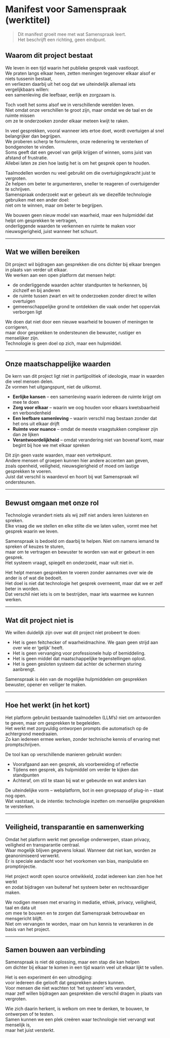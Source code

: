 # Manifest voor Samenspraak (werktitel)

> Dit manifest groeit mee met wat Samenspraak leert.  
> Het beschrijft een richting, geen eindpunt.

## Waarom dit project bestaat

We leven in een tijd waarin het publieke gesprek vaak vastloopt.  
We praten langs elkaar heen, zetten meningen tegenover elkaar alsof er niets tussenin bestaat,  
en verliezen daarbij uit het oog dat we uiteindelijk allemaal iets vergelijkbaars willen:  
een samenleving die leefbaar, eerlijk en zorgzaam is.

Toch voelt het soms alsof we in verschillende werelden leven.  
Niet omdat onze verschillen te groot zijn, maar omdat we de taal en de ruimte missen  
om ze te onderzoeken zonder elkaar meteen kwijt te raken.

In veel gesprekken, vooral wanneer iets ertoe doet, wordt overtuigen al snel belangrijker dan begrijpen.  
We proberen scherp te formuleren, onze redenering te versterken of bondgenoten te vinden.  
Soms geeft dat een gevoel van gelijk krijgen of winnen, soms juist van afstand of frustratie.  
Allebei laten ze zien hoe lastig het is om het gesprek open te houden.

Taalmodellen worden nu veel gebruikt om die overtuigingskracht juist te vergroten.  
Ze helpen om beter te argumenteren, sneller te reageren of overtuigender te schrijven.  
Samenspraak onderzoekt wat er gebeurt als we diezelfde technologie gebruiken met een ander doel:  
niet om te winnen, maar om beter te begrijpen.

We bouwen geen nieuw model van waarheid, maar een hulpmiddel dat helpt om gesprekken te vertragen,  
onderliggende waarden te verkennen en ruimte te maken voor nieuwsgierigheid, juist wanneer het schuurt.

---

## Wat we willen bereiken

Dit project wil bijdragen aan gesprekken die ons dichter bij elkaar brengen in plaats van verder uit elkaar.  
We werken aan een open platform dat mensen helpt:

- de onderliggende waarden achter standpunten te herkennen, bij zichzelf en bij anderen  
- de ruimte tussen zwart en wit te onderzoeken zonder direct te willen overtuigen  
- gemeenschappelijke grond te ontdekken die vaak onder het oppervlak verborgen ligt

We doen dat niet door een nieuwe waarheid te bouwen of meningen te corrigeren,  
maar door gesprekken te ondersteunen die bewuster, rustiger en menselijker zijn.  
Technologie is geen doel op zich, maar een hulpmiddel.

---

## Onze maatschappelijke waarden

De kern van dit project ligt niet in partijpolitiek of ideologie, maar in waarden die veel mensen delen.  
Ze vormen het uitgangspunt, niet de uitkomst.

- **Eerlijke kansen** – een samenleving waarin iedereen de ruimte krijgt om mee te doen  
- **Zorg voor elkaar** – waarin we oog houden voor elkaars kwetsbaarheid en verbondenheid  
- **Een leefbare samenleving** – waarin verschil mag bestaan zonder dat het ons uit elkaar drijft  
- **Ruimte voor nuance** – omdat de meeste vraagstukken complexer zijn dan ze lijken  
- **Verantwoordelijkheid** – omdat verandering niet van bovenaf komt, maar begint bij hoe we met elkaar spreken

Dit zijn geen vaste waarden, maar een vertrekpunt.  
Andere mensen of groepen kunnen hier andere accenten aan geven,  
zoals openheid, veiligheid, nieuwsgierigheid of moed om lastige gesprekken te voeren.  
Juist dat verschil is waardevol en hoort bij wat Samenspraak wil ondersteunen.

---

## Bewust omgaan met onze rol

Technologie verandert niets als wij zelf niet anders leren luisteren en spreken.  
Elke vraag die we stellen en elke stilte die we laten vallen, vormt mee het gesprek waarin we leven.  

Samenspraak is bedoeld om daarbij te helpen. Niet om namens iemand te spreken of keuzes te sturen,  
maar om te vertragen en bewuster te worden van wat er gebeurt in een gesprek.  
Het systeem vraagt, spiegelt en onderzoekt, maar vult niet in.  

Het helpt mensen gesprekken te voeren zonder aannames over wie de ander is of wat die bedoelt.  
Het doel is niet dat technologie het gesprek overneemt, maar dat we er zelf beter in worden.  
Dat verschil niet iets is om te bestrijden, maar iets waarmee we kunnen werken.

---

## Wat dit project niet is

We willen duidelijk zijn over wat dit project níet probeert te doen:

- Het is geen feitchecker of waarheidmachine. We gaan geen strijd aan over wie er ‘gelijk’ heeft.  
- Het is geen vervanging voor professionele hulp of bemiddeling.  
- Het is geen middel dat maatschappelijke tegenstellingen oplost.  
- Het is geen gesloten systeem dat achter de schermen sturing aanbrengt.

Samenspraak is één van de mogelijke hulpmiddelen om gesprekken bewuster, opener en veiliger te maken.

---

## Hoe het werkt (in het kort)

Het platform gebruikt bestaande taalmodellen (LLM’s) niet om antwoorden te geven, maar om gesprekken te begeleiden.  
Het werkt met zorgvuldig ontworpen prompts die automatisch op de achtergrond meedraaien.  
Zo kan iedereen ermee werken, zonder technische kennis of ervaring met promptschrijven.

De tool kan op verschillende manieren gebruikt worden:
- Voorafgaand aan een gesprek, als voorbereiding of reflectie  
- Tijdens een gesprek, als hulpmiddel om verder te kijken dan standpunten  
- Achteraf, om stil te staan bij wat er gebeurde en wat anders kan

De uiteindelijke vorm – webplatform, bot in een groepsapp of plug-in – staat nog open.  
Wat vaststaat, is de intentie: technologie inzetten om menselijke gesprekken te versterken.

---

## Veiligheid, transparantie en samenwerking

Omdat het platform werkt met gevoelige onderwerpen, staan privacy, veiligheid en transparantie centraal.  
Waar mogelijk blijven gegevens lokaal. Wanneer dat niet kan, worden ze geanonimiseerd verwerkt.  
Er is speciale aandacht voor het voorkomen van bias, manipulatie en promptinjectie.  

Het project wordt open source ontwikkeld, zodat iedereen kan zien hoe het werkt  
en zodat bijdragen van buitenaf het systeem beter en rechtvaardiger maken.  

We nodigen mensen met ervaring in mediatie, ethiek, privacy, veiligheid, taal en data uit  
om mee te bouwen en te zorgen dat Samenspraak betrouwbaar en mensgericht blijft.  
Niet om vervangen te worden, maar om hun kennis te verankeren in de basis van het project.

---

## Samen bouwen aan verbinding

Samenspraak is niet dé oplossing, maar een stap die kan helpen  
om dichter bij elkaar te komen in een tijd waarin veel uit elkaar lijkt te vallen.  

Het is een experiment én een uitnodiging:  
voor iedereen die gelooft dat gesprekken anders kunnen.  
Voor mensen die niet wachten tot ‘het systeem’ iets verandert,  
maar zelf willen bijdragen aan gesprekken die verschil dragen in plaats van vergroten.

Wie zich daarin herkent, is welkom om mee te denken, te bouwen, te ontwerpen of te testen.  
Samen kunnen we een plek creëren waar technologie niet vervangt wat menselijk is,  
maar het juist versterkt.
